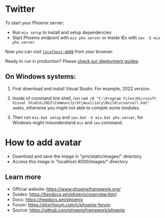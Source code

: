 # Twitter

To start your Phoenix server:

  * Run `mix setup` to install and setup dependencies
  * Start Phoenix endpoint with `mix phx.server` or inside IEx with `iex -S mix phx.server`

Now you can visit [`localhost:4000`](http://localhost:4000) from your browser.

Ready to run in production? Please [check our deployment guides](https://hexdocs.pm/phoenix/deployment.html).

## On Windows systems:
1. First download and install Visual Studio. For example, 2022 version.

2. Inside of command line shell, run `cmd /K "C:\Program Files\Microsoft Visual Studio\2022\Community\VC\Auxiliary\Build\vcvarsall.bat" amd64`, otherwise you might not able to compile some modules.

3. Then run `mix.bat setup` and  `iex.bat -S mix.bat phx.server`, for Windows might misunderstand `mix` and `iex` command. 

# How to add avatar

  * Download and save the image in "priv/static/images/" directory
  * Access this image in "localhost:4000/images/" directory

## Learn more

  * Official website: https://www.phoenixframework.org/
  * Guides: https://hexdocs.pm/phoenix/overview.html
  * Docs: https://hexdocs.pm/phoenix
  * Forum: https://elixirforum.com/c/phoenix-forum
  * Source: https://github.com/phoenixframework/phoenix
